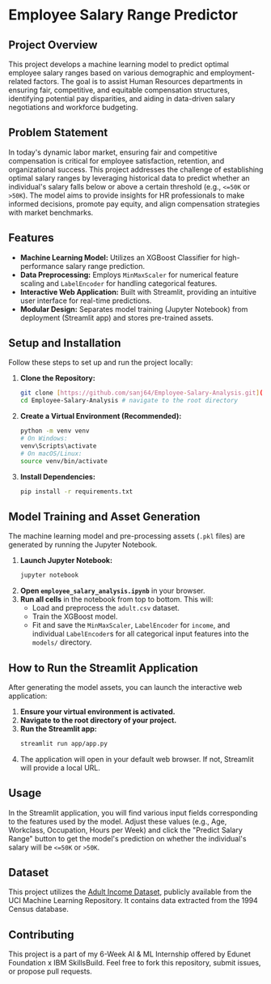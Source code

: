 # Employee Salary Range Predictor

## Project Overview

This project develops a machine learning model to predict optimal employee salary ranges based on various demographic and employment-related factors. The goal is to assist Human Resources departments in ensuring fair, competitive, and equitable compensation structures, identifying potential pay disparities, and aiding in data-driven salary negotiations and workforce budgeting.

## Problem Statement

In today's dynamic labor market, ensuring fair and competitive compensation is critical for employee satisfaction, retention, and organizational success. This project addresses the challenge of establishing optimal salary ranges by leveraging historical data to predict whether an individual's salary falls below or above a certain threshold (e.g., `<=50K` or `>50K`). The model aims to provide insights for HR professionals to make informed decisions, promote pay equity, and align compensation strategies with market benchmarks.

## Features

* **Machine Learning Model:** Utilizes an XGBoost Classifier for high-performance salary range prediction.
* **Data Preprocessing:** Employs `MinMaxScaler` for numerical feature scaling and `LabelEncoder` for handling categorical features.
* **Interactive Web Application:** Built with Streamlit, providing an intuitive user interface for real-time predictions.
* **Modular Design:** Separates model training (Jupyter Notebook) from deployment (Streamlit app) and stores pre-trained assets.

	
## Setup and Installation

Follow these steps to set up and run the project locally:

1.  **Clone the Repository:**
    ```bash
    git clone [https://github.com/sanj64/Employee-Salary-Analysis.git](https://github.com/sanj64/Employee-Salary-Analysis.git)
    cd Employee-Salary-Analysis # navigate to the root directory
    ```

2.  **Create a Virtual Environment (Recommended):**
    ```bash
    python -m venv venv
    # On Windows:
    venv\Scripts\activate
    # On macOS/Linux:
    source venv/bin/activate
    ```

3.  **Install Dependencies:**
    ```bash
    pip install -r requirements.txt
    ```

## Model Training and Asset Generation

The machine learning model and pre-processing assets (`.pkl` files) are generated by running the Jupyter Notebook.

1.  **Launch Jupyter Notebook:**
    ```bash
    jupyter notebook
    ```
2.  **Open `employee_salary_analysis.ipynb`** in your browser.
3.  **Run all cells** in the notebook from top to bottom. This will:
    * Load and preprocess the `adult.csv` dataset.
    * Train the XGBoost model.
    * Fit and save the `MinMaxScaler`, `LabelEncoder` for `income`, and individual `LabelEncoder`s for all categorical input features into the `models/` directory.

## How to Run the Streamlit Application

After generating the model assets, you can launch the interactive web application:

1.  **Ensure your virtual environment is activated.**
2.  **Navigate to the root directory of your project.**
3.  **Run the Streamlit app:**
    ```bash
    streamlit run app/app.py
    ```
4.  The application will open in your default web browser. If not, Streamlit will provide a local URL.

## Usage

In the Streamlit application, you will find various input fields corresponding to the features used by the model. Adjust these values (e.g., Age, Workclass, Occupation, Hours per Week) and click the "Predict Salary Range" button to get the model's prediction on whether the individual's salary will be `<=50K` or `>50K`.

## Dataset

This project utilizes the [Adult Income Dataset](https://www.kaggle.com/datasets/uciml/adult-census-income/data), publicly available from the UCI Machine Learning Repository. It contains data extracted from the 1994 Census database.

## Contributing

This project is a part of my 6-Week AI & ML Internship offered by Edunet Foundation x IBM SkillsBuild. Feel free to fork this repository, submit issues, or propose pull requests.
